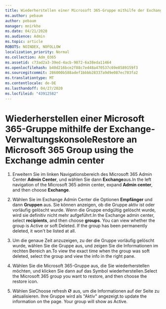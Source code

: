 ```yaml
---
title: Wiederherstellen einer Microsoft 365-Gruppe mithilfe der Exchange-Verwaltungskonsole
ms.author: pebaum
author: pebaum
manager: mnirkhe
ms.date: 04/21/2020
ms.audience: Admin
ms.topic: article
ROBOTS: NOINDEX, NOFOLLOW
localization_priority: Normal
ms.collection: Adm_O365
ms.assetid: c73ad2a3-39ed-4acb-9872-6a38eda11464
ms.openlocfilehash: b40d216bce2f88c7ed48a470537c69e8589159f3
ms.sourcegitcommit: 286000b588adef1bbbb28337a9d9e087ec783fa2
ms.translationtype: MT
ms.contentlocale: de-DE
ms.lasthandoff: 04/27/2020
ms.locfileid: "43912582"
---
```

# <a name="restore-an-microsoft-365-group-using-the-exchange-admin-center"></a><span data-ttu-id="e8dbd-102">Wiederherstellen einer Microsoft 365-Gruppe mithilfe der Exchange-Verwaltungskonsole</span><span class="sxs-lookup"><span data-stu-id="e8dbd-102">Restore an Microsoft 365 Group using the Exchange admin center</span></span>

1. <span data-ttu-id="e8dbd-103">Erweitern Sie im linken Navigationsbereich des Microsoft 365 Admin Center **Admin Center**, und wählen Sie dann **Exchange**aus.</span><span class="sxs-lookup"><span data-stu-id="e8dbd-103">In the left navigation of the Microsoft 365 admin center, expand **Admin center**, and then choose **Exchange**.</span></span>
    
2. <span data-ttu-id="e8dbd-p101">Wählen Sie im Exchange Admin Center die Optionen **Empfänger** und dann **Gruppen** aus. Sie können anzeigen, ob die Gruppe aktiv ist oder vorläufig gelöscht wurde. Wenn die Gruppe endgültig gelöscht wurde, wird sie definitiv nicht mehr aufgeführt.</span><span class="sxs-lookup"><span data-stu-id="e8dbd-p101">In the Exchange admin center, select **recipients**, and then choose **groups**. You can view whether the group is Active or soft Deleted. If the group has been permanently deleted, it won't be listed at all.</span></span>
    
3. <span data-ttu-id="e8dbd-107">Um die genaue Zeit anzuzeigen, zu der die Gruppe vorläufig gelöscht wurde, wählen Sie die Gruppe aus, und zeigen Sie die Informationen im rechten Bereich an.</span><span class="sxs-lookup"><span data-stu-id="e8dbd-107">To view the exact time when the group was soft deleted, select the group and view the info in the right pane.</span></span>
    
4. <span data-ttu-id="e8dbd-108">Wählen Sie die Microsoft 365-Gruppe aus, die Sie wiederherstellen möchten, und klicken Sie dann auf das Symbol wiederherstellen.</span><span class="sxs-lookup"><span data-stu-id="e8dbd-108">Select the Microsoft 365 group you want to restore, and then choose the restore icon.</span></span>
    
5. <span data-ttu-id="e8dbd-109">Wählen Sie</span><span class="sxs-lookup"><span data-stu-id="e8dbd-109">Choose refresh</span></span> ![Symbol "Aktualisieren"](media/6464df90-2a91-4c1f-92a6-9a38c7696ac3.gif) <span data-ttu-id="e8dbd-p102">aus, um die Informationen auf der Seite zu aktualisieren. Ihre Gruppe wird als "Aktiv" angezeigt.</span><span class="sxs-lookup"><span data-stu-id="e8dbd-p102">to update the information on the page. Your group will show as Active.</span></span> 
    

